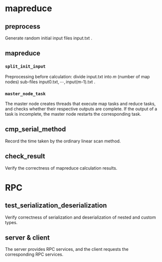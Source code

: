 #  mapreduce

## preprocess
Generate random initial input files $\text{input.txt}$ .

##   mapreduce

###  `split_init_input`
Preprocessing before calculation: divide $\text{input.txt}$ into $m$ (number of map nodes) sub-files $\text{input0.txt},\cdots,\text{input(m-1).txt}$ .

### `master_node_task`
The master node creates threads that execute map tasks and reduce tasks, and checks whether their respective outputs are complete. If the output of a task is incomplete, the master node restarts the corresponding task.


## cmp_serial_method

Record the time taken by the ordinary linear scan method.

## check_result
Verify the correctness of mapreduce calculation results.


# RPC

## test_serialization_deserialization
Verify correctness of serialization and deserialization of nested and custom types.

## server & client
The server provides RPC services, and the client requests the corresponding RPC services.
<!--stackedit_data:
eyJoaXN0b3J5IjpbLTIwNTQyNzM3NzMsMjk0ODc3MzgwLDYxMT
A1MjUyMywtMjEyMTA1OTYyMywtMTY0Njg1MDQwLC0xNTAyNzE5
NzUyLC0xMzQzNTA2NTE1LC0yMDg4NzQ2NjEyLC0xNTAzNDEyMD
I5LC04Mzc2NTE3NDYsLTUyNzc5NTQ1NCwtODM4MDMzODkwLC0x
OTIyOTYzMTcwLDEyMzcyOTIxODUsMTc3NjAxMTEwMyw4MzMxOD
E4OTcsMTg1NjgyODI5MV19
-->